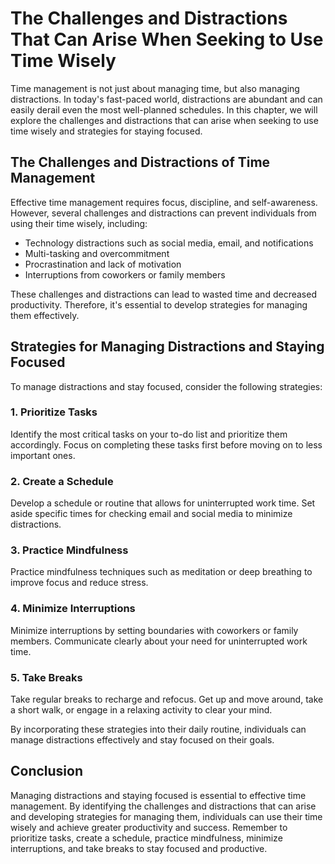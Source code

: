 # The Challenges and Distractions That Can Arise When Seeking to Use Time Wisely

Time management is not just about managing time, but also managing distractions. In today's fast-paced world, distractions are abundant and can easily derail even the most well-planned schedules. In this chapter, we will explore the challenges and distractions that can arise when seeking to use time wisely and strategies for staying focused.

The Challenges and Distractions of Time Management
--------------------------------------------------

Effective time management requires focus, discipline, and self-awareness. However, several challenges and distractions can prevent individuals from using their time wisely, including:

* Technology distractions such as social media, email, and notifications
* Multi-tasking and overcommitment
* Procrastination and lack of motivation
* Interruptions from coworkers or family members

These challenges and distractions can lead to wasted time and decreased productivity. Therefore, it's essential to develop strategies for managing them effectively.

Strategies for Managing Distractions and Staying Focused
--------------------------------------------------------

To manage distractions and stay focused, consider the following strategies:

### 1. Prioritize Tasks

Identify the most critical tasks on your to-do list and prioritize them accordingly. Focus on completing these tasks first before moving on to less important ones.

### 2. Create a Schedule

Develop a schedule or routine that allows for uninterrupted work time. Set aside specific times for checking email and social media to minimize distractions.

### 3. Practice Mindfulness

Practice mindfulness techniques such as meditation or deep breathing to improve focus and reduce stress.

### 4. Minimize Interruptions

Minimize interruptions by setting boundaries with coworkers or family members. Communicate clearly about your need for uninterrupted work time.

### 5. Take Breaks

Take regular breaks to recharge and refocus. Get up and move around, take a short walk, or engage in a relaxing activity to clear your mind.

By incorporating these strategies into their daily routine, individuals can manage distractions effectively and stay focused on their goals.

Conclusion
----------

Managing distractions and staying focused is essential to effective time management. By identifying the challenges and distractions that can arise and developing strategies for managing them, individuals can use their time wisely and achieve greater productivity and success. Remember to prioritize tasks, create a schedule, practice mindfulness, minimize interruptions, and take breaks to stay focused and productive.
